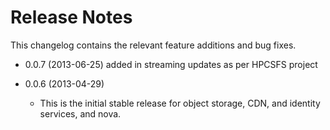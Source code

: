 # Release Notes

This changelog contains the relevant feature additions and bug fixes. 

* 0.0.7 (2013-06-25) added in streaming updates as per HPCSFS project

* 0.0.6 (2013-04-29)

  * This is the initial stable release for object storage, CDN, and identity services, and nova. 